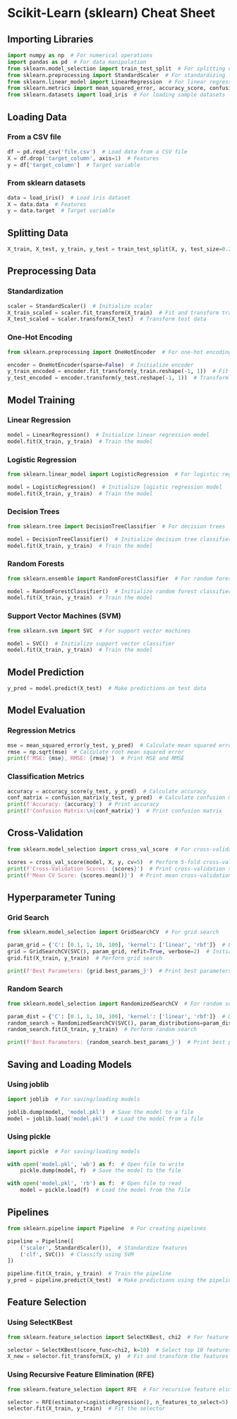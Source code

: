 # Scikit-Learn (sklearn) Cheat Sheet

## Importing Libraries
```python
import numpy as np  # For numerical operations
import pandas as pd  # For data manipulation
from sklearn.model_selection import train_test_split  # For splitting data
from sklearn.preprocessing import StandardScaler  # For standardizing features
from sklearn.linear_model import LinearRegression  # For linear regression
from sklearn.metrics import mean_squared_error, accuracy_score, confusion_matrix  # For evaluating models
from sklearn.datasets import load_iris  # For loading sample datasets
```

## Loading Data
### From a CSV file
```python
df = pd.read_csv('file.csv')  # Load data from a CSV file
X = df.drop('target_column', axis=1)  # Features
y = df['target_column']  # Target variable
```

### From sklearn datasets
```python
data = load_iris()  # Load iris dataset
X = data.data  # Features
y = data.target  # Target variable
```

## Splitting Data
```python
X_train, X_test, y_train, y_test = train_test_split(X, y, test_size=0.2, random_state=42)  # Split data into train and test sets
```

## Preprocessing Data
### Standardization
```python
scaler = StandardScaler()  # Initialize scaler
X_train_scaled = scaler.fit_transform(X_train)  # Fit and transform training data
X_test_scaled = scaler.transform(X_test)  # Transform test data
```

### One-Hot Encoding
```python
from sklearn.preprocessing import OneHotEncoder  # For one-hot encoding

encoder = OneHotEncoder(sparse=False)  # Initialize encoder
y_train_encoded = encoder.fit_transform(y_train.reshape(-1, 1))  # Fit and transform training labels
y_test_encoded = encoder.transform(y_test.reshape(-1, 1))  # Transform test labels
```

## Model Training
### Linear Regression
```python
model = LinearRegression()  # Initialize linear regression model
model.fit(X_train, y_train)  # Train the model
```

### Logistic Regression
```python
from sklearn.linear_model import LogisticRegression  # For logistic regression

model = LogisticRegression()  # Initialize logistic regression model
model.fit(X_train, y_train)  # Train the model
```

### Decision Trees
```python
from sklearn.tree import DecisionTreeClassifier  # For decision trees

model = DecisionTreeClassifier()  # Initialize decision tree classifier
model.fit(X_train, y_train)  # Train the model
```

### Random Forests
```python
from sklearn.ensemble import RandomForestClassifier  # For random forests

model = RandomForestClassifier()  # Initialize random forest classifier
model.fit(X_train, y_train)  # Train the model
```

### Support Vector Machines (SVM)
```python
from sklearn.svm import SVC  # For support vector machines

model = SVC()  # Initialize support vector classifier
model.fit(X_train, y_train)  # Train the model
```

## Model Prediction
```python
y_pred = model.predict(X_test)  # Make predictions on test data
```

## Model Evaluation
### Regression Metrics
```python
mse = mean_squared_error(y_test, y_pred)  # Calculate mean squared error
rmse = np.sqrt(mse)  # Calculate root mean squared error
print(f'MSE: {mse}, RMSE: {rmse}')  # Print MSE and RMSE
```

### Classification Metrics
```python
accuracy = accuracy_score(y_test, y_pred)  # Calculate accuracy
conf_matrix = confusion_matrix(y_test, y_pred)  # Calculate confusion matrix
print(f'Accuracy: {accuracy}')  # Print accuracy
print(f'Confusion Matrix:\n{conf_matrix}')  # Print confusion matrix
```

## Cross-Validation
```python
from sklearn.model_selection import cross_val_score  # For cross-validation

scores = cross_val_score(model, X, y, cv=5)  # Perform 5-fold cross-validation
print(f'Cross-Validation Scores: {scores}')  # Print cross-validation scores
print(f'Mean CV Score: {scores.mean()}')  # Print mean cross-validation score
```

## Hyperparameter Tuning
### Grid Search
```python
from sklearn.model_selection import GridSearchCV  # For grid search

param_grid = {'C': [0.1, 1, 10, 100], 'kernel': ['linear', 'rbf']}  # Define parameter grid
grid = GridSearchCV(SVC(), param_grid, refit=True, verbose=2)  # Initialize grid search
grid.fit(X_train, y_train)  # Perform grid search

print(f'Best Parameters: {grid.best_params_}')  # Print best parameters
```

### Random Search
```python
from sklearn.model_selection import RandomizedSearchCV  # For random search

param_dist = {'C': [0.1, 1, 10, 100], 'kernel': ['linear', 'rbf']}  # Define parameter distribution
random_search = RandomizedSearchCV(SVC(), param_distributions=param_dist, n_iter=10, random_state=42)  # Initialize random search
random_search.fit(X_train, y_train)  # Perform random search

print(f'Best Parameters: {random_search.best_params_}')  # Print best parameters
```

## Saving and Loading Models
### Using joblib
```python
import joblib  # For saving/loading models

joblib.dump(model, 'model.pkl')  # Save the model to a file
model = joblib.load('model.pkl')  # Load the model from a file
```

### Using pickle
```python
import pickle  # For saving/loading models

with open('model.pkl', 'wb') as f:  # Open file to write
    pickle.dump(model, f)  # Save the model to the file

with open('model.pkl', 'rb') as f:  # Open file to read
    model = pickle.load(f)  # Load the model from the file
```

## Pipelines
```python
from sklearn.pipeline import Pipeline  # For creating pipelines

pipeline = Pipeline([
    ('scaler', StandardScaler()),  # Standardize features
    ('clf', SVC())  # Classify using SVM
])

pipeline.fit(X_train, y_train)  # Train the pipeline
y_pred = pipeline.predict(X_test)  # Make predictions using the pipeline
```

## Feature Selection
### Using SelectKBest
```python
from sklearn.feature_selection import SelectKBest, chi2  # For feature selection

selector = SelectKBest(score_func=chi2, k=10)  # Select top 10 features based on chi-squared test
X_new = selector.fit_transform(X, y)  # Fit and transform the features
```

### Using Recursive Feature Elimination (RFE)
```python
from sklearn.feature_selection import RFE  # For recursive feature elimination

selector = RFE(estimator=LogisticRegression(), n_features_to_select=5)  # Select top 5 features using RFE
selector.fit(X_train, y_train)  # Fit the selector
```
